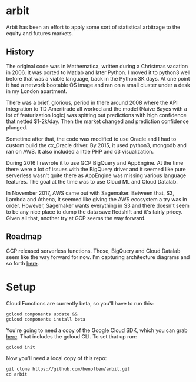 # arbit

Arbit has been an effort to apply some sort of statistical arbitrage to the equity and futures markets.  

## History
The original code was in Mathematica, written during a Christmas vacation in 2006.  It was ported to Matlab and later Python.  I moved it to python3 well before that was a viable language, back in the Python 3K days.  At one point it had a network bootable OS image and ran on a small cluster under a desk in my London apartment.

There was a brief, glorious, period in there around 2008 where the API integration to TD Ameritrade all worked and the model (Naive Bayes with a lot of featurization logic) was spitting out predictions with high confidence that netted $1-2k/day.  Then the market changed and prediction confidence plunged.

Sometime after that, the code was modified to use Oracle and I had to custom build the cx_Oracle driver.  By 2015, it used python3, mongodb and ran on AWS.  It also included a little PHP and d3 visualization.

During 2016 I rewrote it to use GCP BigQuery and AppEngine.  At the time there were a lot of issues with the BigQuery driver and it seemed like pure serverless wasn't quite there as AppEngine was missing various language features.  The goal at the time was to use Cloud ML and Cloud Datalab.

In November 2017, AWS came out with Sagemaker.  Between that, S3, Lambda and Athena, it seemed like giving the AWS ecosystem a try was in order.  However, Sagemaker wants everything in S3 and there doesn't seem to be any nice place to dump the data save Redshift and it's fairly pricey.  Given all that, another try at GCP seems the way forward.

## Roadmap

GCP released serverless functions.  Those, BigQuery and Cloud Datalab seem like the way forward for now.  I'm capturing architecture diagrams and so forth [here](https://drive.google.com/open?id=1GocLSCYCmF52XVj9gMokjTZNxCbrsHfv).

# Setup

Cloud Functions are currently beta, so you'll have to run this:

    gcloud components update &&
    gcloud components install beta

You're going to need a copy of the Google Cloud SDK, which you can grab [here](https://cloud.google.com/sdk/).  That includes the gcloud CLI.  To set that up run:

    gcloud init

Now you'll need a local copy of this repo:

    git clone https://github.com/benofben/arbit.git
    cd arbit
